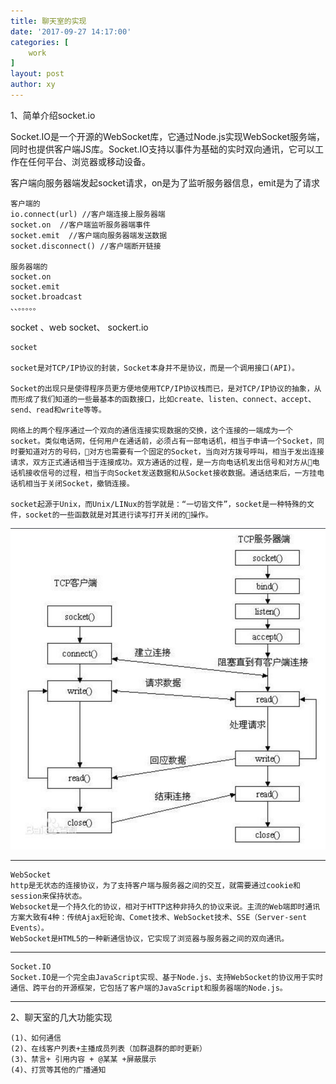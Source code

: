 ```yaml
---
title: 聊天室的实现
date: '2017-09-27 14:17:00'
categories: [
    work
]
layout: post
author: xy
---
```


1、简单介绍socket.io

Socket.IO是一个开源的WebSocket库，它通过Node.js实现WebSocket服务端，同时也提供客户端JS库。Socket.IO支持以事件为基础的实时双向通讯，它可以工作在任何平台、浏览器或移动设备。


客户端向服务器端发起socket请求，on是为了监听服务器信息，emit是为了请求

	客户端的
	io.connect(url) //客户端连接上服务器端
	socket.on  //客户端监听服务器端事件
	socket.emit  //客户端向服务器端发送数据
	socket.disconnect() //客户端断开链接

	服务器端的
	socket.on
	socket.emit
	socket.broadcast
	、、。。。。。

socket 、web socket、 sockert.io

	socket

	socket是对TCP/IP协议的封装，Socket本身并不是协议，而是一个调用接口(API)。

	Socket的出现只是使得程序员更方便地使用TCP/IP协议栈而已，是对TCP/IP协议的抽象，从而形成了我们知道的一些最基本的函数接口，比如create、listen、connect、accept、send、read和write等等。

	网络上的两个程序通过一个双向的通信连接实现数据的交换，这个连接的一端成为一个socket。类似电话网，任何用户在通话前，必须占有一部电话机，相当于申请一个Socket，同时要知道对方的号码，对方也需要有一个固定的Socket，当向对方拨号呼叫，相当于发出连接请求，双方正式通话相当于连接成功。双方通话的过程，是一方向电话机发出信号和对方从电话机接收信号的过程，相当于向Socket发送数据和从Socket接收数据。通话结束后，一方挂电话机相当于关闭Socket，撤销连接。

	socket起源于Unix，而Unix/LINux的哲学就是：“一切皆文件”，socket是一种特殊的文件，socket的一些函数就是对其进行读写打开关闭的操作。
![socket通信图](/images/socket.png)

----

	WebSocket
	http是无状态的连接协议，为了支持客户端与服务器之间的交互，就需要通过cookie和session来保持状态。
	Websocket是一个持久化的协议，相对于HTTP这种非持久的协议来说。主流的Web端即时通讯方案大致有4种：传统Ajax短轮询、Comet技术、WebSocket技术、SSE（Server-sent Events）。
	WebSocket是HTML5的一种新通信协议，它实现了浏览器与服务器之间的双向通讯。

-----


	Socket.IO
	Socket.IO是一个完全由JavaScript实现、基于Node.js、支持WebSocket的协议用于实时通信、跨平台的开源框架，它包括了客户端的JavaScript和服务器端的Node.js。


-----

2、聊天室的几大功能实现

	(1)、如何通信
	(2)、在线客户列表+主播成员列表（加群退群的即时更新）
	(3)、禁言+ 引用内容 + @某某 +屏蔽展示
	(4)、打赏等其他的广播通知		